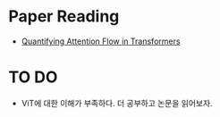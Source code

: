 # Paper Reading
- [Quantifying Attention Flow in Transformers](https://arxiv.org/pdf/2005.00928.pdf)

# TO DO
- ViT에 대한 이해가 부족하다. 더 공부하고 논문을 읽어보자.